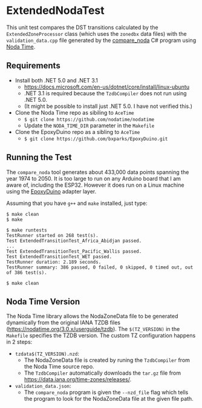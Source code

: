 # ExtendedNodaTest

This unit test compares the DST transitions calculated by the
`ExtendedZoneProcessor` class (which uses the `zonedbx` data files) with the
`validation_data.cpp` file generated by the [compare_noda](tools/compare_noda)
C# program using [Noda Time](https://nodatime.org/).

## Requirements

* Install both .NET 5.0 and .NET 3.1
    * https://docs.microsoft.com/en-us/dotnet/core/install/linux-ubuntu
    * .NET 3.1 is required because the `TzdbCompiler` does not run using .NET
      5.0.
    * (It might be possible to install just .NET 5.0. I have not verified this.)
* Clone the Noda Time repo as sibiling to `AceTime`
    * `$ git clone https://github.com/nodatime/nodatime`
    * Update the `NODA_TIME_DIR` parameter in the `Makefile`
* Clone the EpoxyDuino repo as a sibling to `AceTime`
    * `$ git clone https://github.com/bxparks/EpoxyDuino.git`

## Running the Test

The `compare_noda` tool generates about 433,000 data points spanning the year
1974 to 2050. It is too large to run on any Arduino board that I am aware of,
including the ESP32. However it does run on a Linux machine using the
[EpoxyDuino](https://github.com/bxparks/EpoxyDuino) adapter layer.

Assuming that you have `g++` and `make` installed, just type:
```
$ make clean
$ make

$ make runtests
TestRunner started on 268 test(s).
Test ExtendedTransitionTest_Africa_Abidjan passed.
...
Test ExtendedTransitionTest_Pacific_Wallis passed.
Test ExtendedTransitionTest_WET passed.
TestRunner duration: 2.189 seconds.
TestRunner summary: 386 passed, 0 failed, 0 skipped, 0 timed out, out of 386 test(s).

$ make clean
```

## Noda Time Version

The Noda Time library allows the NodaZoneData file to be generated dynamically
from the original IANA TZDB files (https://nodatime.org/3.0.x/userguide/tzdb).
The `$(TZ_VERSION)` in the `Makefile` specifies the TZDB version. The custom TZ
configuration happens in 2 steps:

* `tzdata$(TZ_VERSION).nzd`:
    * The NodaZoneData file is created by runing the `TzdbCompiler` from the
      Noda Time source repo.
    * The `TzdbCompiler` automatically downloads the
      `tar.gz` file from https://data.iana.org/time-zones/releases/.
* `validation_data.json`:
    * The `compare_noda` program is given the `--nzd_file` flag which tells the
      program to look for the NodaZoneData file at the given file path.
